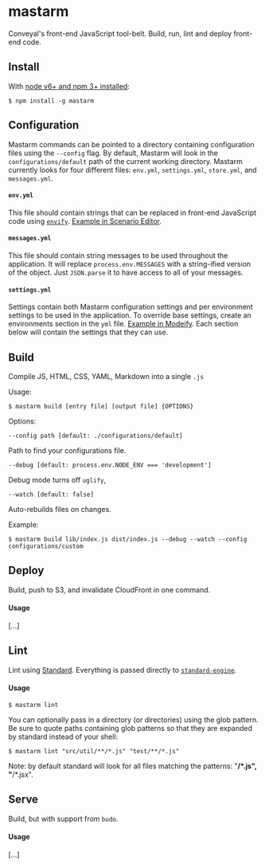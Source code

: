 # mastarm

Conveyal's front-end JavaScript tool-belt. Build, run, lint and deploy front-end code.

## Install

With [node v6+ and npm 3+ installed](https://nodejs.org/en/download/current/):

```shell
$ npm install -g mastarm
```

## Configuration

Mastarm commands can be pointed to a directory containing configuration files using the `--config` flag. By default, Mastarm will look in the `configurations/default` path of the current working directory. Mastarm currently looks for four different files: `env.yml`, `settings.yml`, `store.yml`, and `messages.yml`.

#### `env.yml`

This file should contain strings that can be replaced in front-end JavaScript code using [`envify`](https://github.com/hughsk/envify). [Example in Scenario Editor](https://github.com/conveyal/scenario-editor/blob/master/configurations/default/env.yml.tmp).

#### `messages.yml`

This file should contain string messages to be used throughout the application. It will replace `process.env.MESSAGES` with a string-ified version of the object. Just `JSON.parse` it to have access to all of your messages.

#### `settings.yml`

Settings contain both Mastarm configuration settings and per environment settings to be used in the application. To override base settings, create an environments section in the `yml` file. [Example in Modeify](https://github.com/conveyal/modeify/blob/master/configurations/example/settings.yml#L40). Each section below will contain the settings that they can use.

## Build

Compile JS, HTML, CSS, YAML, Markdown into a single `.js`

Usage:

```shell
$ mastarm build [entry file] [output file] {OPTIONS}
```

Options:

`--config path [default: ./configurations/default]`

Path to find your configurations file.

`--debug [default: process.env.NODE_ENV === 'development']`

Debug mode turns off `uglify`,

`--watch [default: false]`

Auto-rebuilds files on changes.

Example:

```shell
$ mastarm build lib/index.js dist/index.js --debug --watch --config configurations/custom
```

## Deploy

Build, push to S3, and invalidate CloudFront in one command.

#### Usage

[...]

## Lint

Lint using [Standard](http://standardjs.com/). Everything is passed directly to [`standard-engine`](https://github.com/Flet/standard-engine).

#### Usage

```shell
$ mastarm lint
```

You can optionally pass in a directory (or directories) using the glob pattern. Be sure to quote paths containing glob patterns so that they are expanded by standard instead of your shell:

```shell
$ mastarm lint "src/util/**/*.js" "test/**/*.js"
```

Note: by default standard will look for all files matching the patterns: "**/*.js", "**/*.jsx".

## Serve

Build, but with support from `budo`.

#### Usage

[...]
